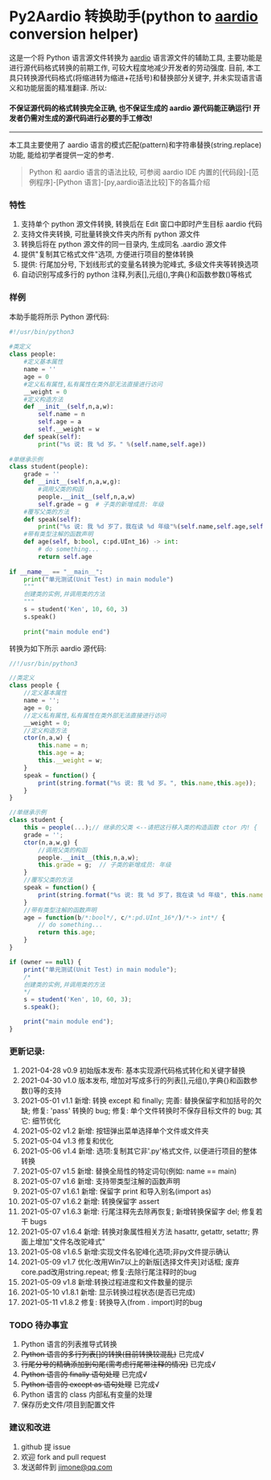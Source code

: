 # Py2Aardio 转换助手(python to [aardio](http://www.aardio.com) conversion helper)
这是一个将 Python 语言源文件转换为 [aardio](http://www.aardio.com) 语言源文件的辅助工具, 主要功能是进行源代码格式转换的前期工作, 可较大程度地减少开发者的劳动强度. 
目前, 本工具只转换源代码格式(将缩进转为缩进+花括号)和替换部分关键字, 并未实现语言语义和功能层面的精准翻译. 所以:
#### 不保证源代码的格式转换完全正确, 也不保证生成的 aardio 源代码能正确运行! 开发者仍需对生成的源代码进行必要的手工修改!
------
本工具主要使用了 aardio 语言的模式匹配(pattern)和字符串替换(string.replace)功能, 能给初学者提供一定的参考.
> Python 和 aardio 语言的语法比较, 可参阅 aardio IDE 内置的[代码段]-[范例程序]-[Python 语言]-[py,aardio语法比较]下的各篇介绍
    
### 特性
1. 支持单个 python 源文件转换, 转换后在 Edit 窗口中即时产生目标 aardio 代码
2. 支持文件夹转换, 可批量转换文件夹内所有 python 源文件
3. 转换后将在 python 源文件的同一目录内, 生成同名 .aardio 源文件
4. 提供"复制其它格式文件"选项, 方便进行项目的整体转换 
5. 提供: 行尾加分号, 下划线形式的变量名转换为驼峰式, 多级文件夹等转换选项
6. 自动识别写成多行的 python 注释,列表[],元组(),字典{}和函数参数()等格式

### 样例
本助手能将所示 Python 源代码:
```python
#!/usr/bin/python3
 
#类定义
class people:
    #定义基本属性
    name = ''
    age = 0
    #定义私有属性,私有属性在类外部无法直接进行访问
    __weight = 0
    #定义构造方法
    def __init__(self,n,a,w):
        self.name = n
        self.age = a
        self.__weight = w
    def speak(self):
        print("%s 说: 我 %d 岁。" %(self.name,self.age))
 
#单继承示例
class student(people):
    grade = ''
    def __init__(self,n,a,w,g):
        #调用父类的构函
        people.__init__(self,n,a,w)
        self.grade = g  # 子类的新增成员: 年级
    #覆写父类的方法
    def speak(self):
        print("%s 说: 我 %d 岁了，我在读 %d 年级"%(self.name,self.age,self.grade))
    #带有类型注解的函数声明
    def age(self, b:bool, c:pd.UInt_16) -> int:
        # do something...
        return self.age
        
if __name__ == "__main__":
    print("单元测试(Unit Test) in main module")
    """
    创建类的实例,并调用类的方法
    """
    s = student('Ken', 10, 60, 3)
    s.speak()
    
    print("main module end")
```
转换为如下所示 aardio 源代码:
```js
//!/usr/bin/python3

//类定义
class people {
    //定义基本属性
    name = '';
    age = 0;
    //定义私有属性,私有属性在类外部无法直接进行访问
    __weight = 0;
    //定义构造方法
    ctor(n,a,w) {
        this.name = n;
        this.age = a;
        this.__weight = w;
    }
    speak = function() {
        print(string.format("%s 说: 我 %d 岁。", this.name,this.age));
    }
}

//单继承示例
class student {
    this = people(...);// 继承的父类 <--请把这行移入类的构造函数 ctor 内! {
    grade = '';
    ctor(n,a,w,g) {
        //调用父类的构函
        people.__init__(this,n,a,w);
        this.grade = g;  // 子类的新增成员: 年级
    }
    //覆写父类的方法
    speak = function() {
        print(string.format("%s 说: 我 %d 岁了，我在读 %d 年级", this.name,this.age,this.grade));
    }
    //带有类型注解的函数声明
    age = function(b/*:bool*/, c/*:pd.UInt_16*/)/*-> int*/ {
        // do something...
        return this.age;
    }
}

if (owner == null) {
    print("单元测试(Unit Test) in main module");
    /*
    创建类的实例,并调用类的方法
    */
    s = student('Ken', 10, 60, 3);
    s.speak();

    print("main module end");
}
```

### 更新记录:
1. 2021-04-28 v0.9  初始版本发布: 基本实现源代码格式转化和关键字替换
2. 2021-04-30 v1.0  版本发布, 增加对写成多行的列表[],元组(),字典{}和函数参数()等的支持
3. 2021-05-01 v1.1  新增: 转换 except 和 finally;
                    完善: 替换保留字和加括号的欠缺;
                    修复: 'pass' 转换的 bug; 
                    修复: 单个文件转换时不保存目标文件的 bug;
                    其它: 细节优化
4. 2021-05-02 v1.2  新增: 按钮弹出菜单选择单个文件或文件夹
5. 2021-05-04 v1.3  修复和优化
6. 2021-05-06 v1.4  新增: 选项:复制其它非'.py'格式文件, 以便进行项目的整体转换
7. 2021-05-07 v1.5  新增: 替换全局性的特定词句(例如: name == main)
8. 2021-05-07 v1.6  新增: 支持带类型注解的函数声明
9. 2021-05-07 v1.6.1 新增: 保留字 print 和导入别名(import as)
10. 2021-05-07 v1.6.2 新增: 转换保留字 assert
11. 2021-05-07 v1.6.3 新增: 行尾注释先去除再恢复; 新增转换保留字 del; 修复若干 bugs
12. 2021-05-07 v1.6.4 新增: 转换对象属性相关方法 hasattr, getattr, setattr; 界面上增加"文件名改驼峰式"
13. 2021-05-08 v1.6.5 新增:实现文件名驼峰化选项;非py文件提示确认
14. 2021-05-09 v1.7 优化:改用Win7以上的新版[选择文件夹]对话框; 废弃core.pad改用string.repeat; 修复:去除行尾注释时的bug
15. 2021-05-09 v1.8 新增:转换过程进度和文件数量的提示
16. 2021-05-10 v1.8.1 新增: 显示转换过程状态(是否已完成)
17. 2021-05-11 v1.8.2 修复: 转换导入(from . import)时的bug

### TODO 待办事宜
1. Python 语言的列表推导式转换
2. ~~Python 语言的多行列表[]的转换(目前转换较混乱)~~ 已完成√
3. ~~行尾分号的精确添加到句尾(需考虑行尾带注释的情况)~~ 已完成√
4. ~~Python 语言的 finally 语句处理~~ 已完成√
5. ~~Python 语言的 except as 语句处理~~ 已完成√
6. Python 语言的 class 内部私有变量的处理
7. 保存历史文件/项目到配置文件

### 建议和改进
1. github 提 issue
2. 欢迎 fork and pull request
3. 发送邮件到 jimone@qq.com




